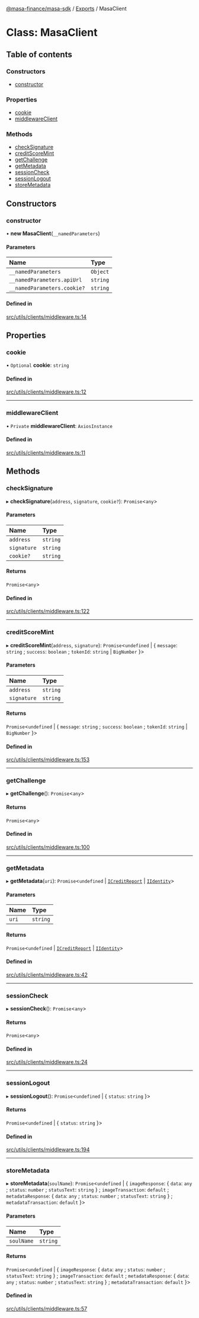 [@masa-finance/masa-sdk](../README.md) / [Exports](../modules.md) / MasaClient

# Class: MasaClient

## Table of contents

### Constructors

- [constructor](MasaClient.md#constructor)

### Properties

- [cookie](MasaClient.md#cookie)
- [middlewareClient](MasaClient.md#middlewareclient)

### Methods

- [checkSignature](MasaClient.md#checksignature)
- [creditScoreMint](MasaClient.md#creditscoremint)
- [getChallenge](MasaClient.md#getchallenge)
- [getMetadata](MasaClient.md#getmetadata)
- [sessionCheck](MasaClient.md#sessioncheck)
- [sessionLogout](MasaClient.md#sessionlogout)
- [storeMetadata](MasaClient.md#storemetadata)

## Constructors

### constructor

• **new MasaClient**(`__namedParameters`)

#### Parameters

| Name | Type |
| :------ | :------ |
| `__namedParameters` | `Object` |
| `__namedParameters.apiUrl` | `string` |
| `__namedParameters.cookie?` | `string` |

#### Defined in

[src/utils/clients/middleware.ts:14](https://github.com/masa-finance/masa-sdk/blob/a638602/src/utils/clients/middleware.ts#L14)

## Properties

### cookie

• `Optional` **cookie**: `string`

#### Defined in

[src/utils/clients/middleware.ts:12](https://github.com/masa-finance/masa-sdk/blob/a638602/src/utils/clients/middleware.ts#L12)

___

### middlewareClient

• `Private` **middlewareClient**: `AxiosInstance`

#### Defined in

[src/utils/clients/middleware.ts:11](https://github.com/masa-finance/masa-sdk/blob/a638602/src/utils/clients/middleware.ts#L11)

## Methods

### checkSignature

▸ **checkSignature**(`address`, `signature`, `cookie?`): `Promise`<`any`\>

#### Parameters

| Name | Type |
| :------ | :------ |
| `address` | `string` |
| `signature` | `string` |
| `cookie?` | `string` |

#### Returns

`Promise`<`any`\>

#### Defined in

[src/utils/clients/middleware.ts:122](https://github.com/masa-finance/masa-sdk/blob/a638602/src/utils/clients/middleware.ts#L122)

___

### creditScoreMint

▸ **creditScoreMint**(`address`, `signature`): `Promise`<`undefined` \| { `message`: `string` ; `success`: `boolean` ; `tokenId`: `string` \| `BigNumber`  }\>

#### Parameters

| Name | Type |
| :------ | :------ |
| `address` | `string` |
| `signature` | `string` |

#### Returns

`Promise`<`undefined` \| { `message`: `string` ; `success`: `boolean` ; `tokenId`: `string` \| `BigNumber`  }\>

#### Defined in

[src/utils/clients/middleware.ts:153](https://github.com/masa-finance/masa-sdk/blob/a638602/src/utils/clients/middleware.ts#L153)

___

### getChallenge

▸ **getChallenge**(): `Promise`<`any`\>

#### Returns

`Promise`<`any`\>

#### Defined in

[src/utils/clients/middleware.ts:100](https://github.com/masa-finance/masa-sdk/blob/a638602/src/utils/clients/middleware.ts#L100)

___

### getMetadata

▸ **getMetadata**(`uri`): `Promise`<`undefined` \| [`ICreditReport`](../interfaces/ICreditReport.md) \| [`IIdentity`](../interfaces/IIdentity.md)\>

#### Parameters

| Name | Type |
| :------ | :------ |
| `uri` | `string` |

#### Returns

`Promise`<`undefined` \| [`ICreditReport`](../interfaces/ICreditReport.md) \| [`IIdentity`](../interfaces/IIdentity.md)\>

#### Defined in

[src/utils/clients/middleware.ts:42](https://github.com/masa-finance/masa-sdk/blob/a638602/src/utils/clients/middleware.ts#L42)

___

### sessionCheck

▸ **sessionCheck**(): `Promise`<`any`\>

#### Returns

`Promise`<`any`\>

#### Defined in

[src/utils/clients/middleware.ts:24](https://github.com/masa-finance/masa-sdk/blob/a638602/src/utils/clients/middleware.ts#L24)

___

### sessionLogout

▸ **sessionLogout**(): `Promise`<`undefined` \| { `status`: `string`  }\>

#### Returns

`Promise`<`undefined` \| { `status`: `string`  }\>

#### Defined in

[src/utils/clients/middleware.ts:194](https://github.com/masa-finance/masa-sdk/blob/a638602/src/utils/clients/middleware.ts#L194)

___

### storeMetadata

▸ **storeMetadata**(`soulName`): `Promise`<`undefined` \| { `imageResponse`: { `data`: `any` ; `status`: `number` ; `statusText`: `string`  } ; `imageTransaction`: `default` ; `metadataResponse`: { `data`: `any` ; `status`: `number` ; `statusText`: `string`  } ; `metadataTransaction`: `default`  }\>

#### Parameters

| Name | Type |
| :------ | :------ |
| `soulName` | `string` |

#### Returns

`Promise`<`undefined` \| { `imageResponse`: { `data`: `any` ; `status`: `number` ; `statusText`: `string`  } ; `imageTransaction`: `default` ; `metadataResponse`: { `data`: `any` ; `status`: `number` ; `statusText`: `string`  } ; `metadataTransaction`: `default`  }\>

#### Defined in

[src/utils/clients/middleware.ts:57](https://github.com/masa-finance/masa-sdk/blob/a638602/src/utils/clients/middleware.ts#L57)
